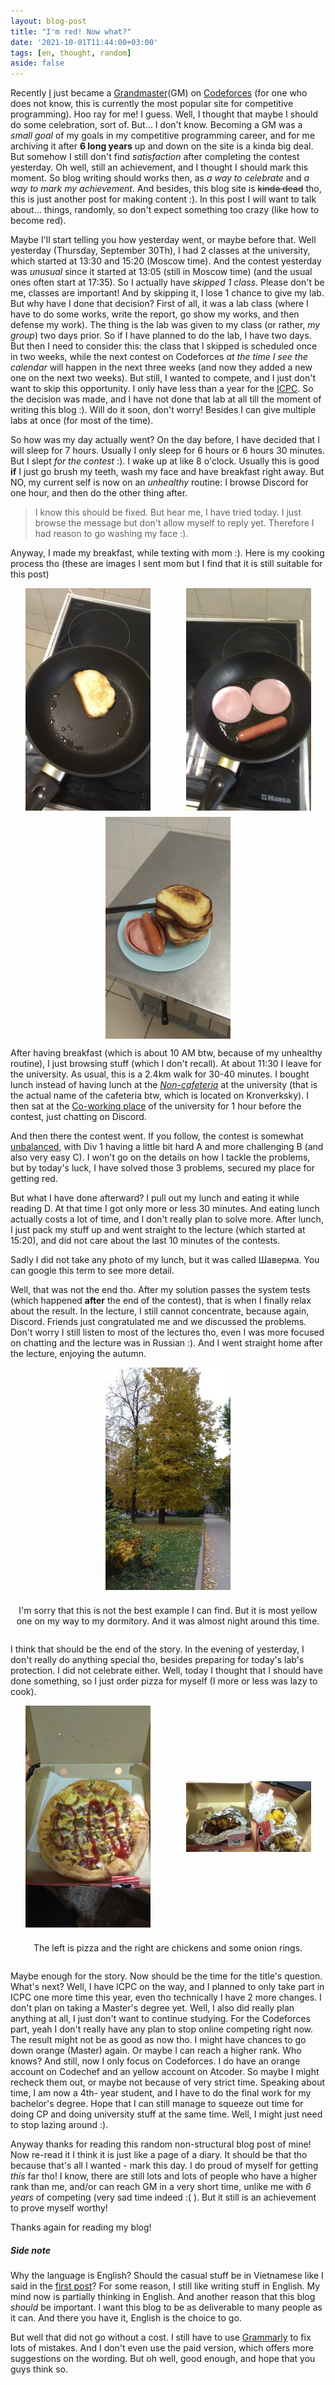 ```yaml
---
layout: blog-post
title: "I'm red! Now what?"
date: '2021-10-01T11:44:00+03:00'
tags: [en, thought, random]
aside: false
---
```


<style scope>
.image-container {
    width: 100%;
    display: flex;
    flex-flow: row wrap;
    justify-content: space-around;
    gap: 10px;
    text-align: center;
    align-items: center;
}
</style>

Recently [I][darkkcyan profile] just became a [Grandmaster][Codeforces rating
interpretation](GM) on [Codeforces] (for one who does not know, this is
currently the most popular site for competitive programming). Hoo ray for me! I
guess. Well, I thought that maybe I should do some celebration, sort of. But...
I don't know. Becoming a GM was a _small goal_ of my goals in my competitive
programming career, and for me archiving it after **6 long years** up and down
on the site is a kinda big deal. But somehow I still don't find _satisfaction_
after completing the contest yesterday. Oh well, still an achievement, and I
thought I should mark this moment. So blog writing should works then, as _a way
to celebrate_ and _a way to mark my achievement_. And besides, this blog site is
~~kinda dead~~ tho, this is just another post for making content :). In this
post I will want to talk about... things, randomly, so don't expect something
too crazy (like how to become red).

<!-- more -->

Maybe I'll start telling you how yesterday went, or maybe before that. Well
yesterday (Thursday, September 30Th), I had 2 classes at the university, which
started at 13:30 and 15:20 (Moscow time). And the contest yesterday was
_unusual_ since it started at 13:05 (still in Moscow time) (and the usual ones
often start at 17:35). So I actually have _skipped 1 class_. Please don't be me,
classes are important! And by skipping it, I lose 1 chance to give my lab.  But
why have I done that decision? First of all, it was a lab class (where I have to
do some works, write the report, go show my works, and then defense my work).
The thing is the lab was given to my class (or rather, _my group_) two days
prior.  So if I have planned to do the lab, I have two days. But then I need to
consider this: the class that I skipped is scheduled once in two weeks, while
the next contest on Codeforces _at the time I see the calendar_ will happen in
the next three weeks (and now they added a new one on the next two weeks). But
still, I wanted to compete, and I just don't want to skip this opportunity. I
only have less than a year for the [ICPC]. So the decision was made, and I have
not done that lab at all till the moment of writing this blog :).  Will do it
soon, don't worry! Besides I can give multiple labs at once (for most of the
time).

So how was my day actually went? On the day before, I have decided that I will
sleep for 7 hours. Usually I only sleep for 6 hours or 6 hours 30 minutes. But I
slept _for the contest_ :). I wake up at like 8 o'clock. Usually this is good
**if** I just go brush my teeth, wash my face and have breakfast right away. But
NO, my current self is now on an _unhealthy_ routine: I browse Discord for one
hour, and then do the other thing after.

> I know this should be fixed. But hear me, I have tried today. I just browse the
> message but don't allow myself to reply yet. Therefore I had reason to go
> washing my face :).

Anyway, I made my breakfast, while texting with mom :). Here is my cooking
process tho (these are images I sent mom but I find that it is still suitable
for this post)

<div class="image-container">
<img alt="breakfast preparation 1" src="/assets/2021-10-01-im-red-now-what/breakfast-1.jpg" width=200 />
<img alt="breakfast preparation 2" src="/assets/2021-10-01-im-red-now-what/breakfast-2.jpg" width=200 />
<img alt="the breakfast" src="/assets/2021-10-01-im-red-now-what/breakfast-3.jpg" width=200 />
</div>

After having breakfast (which is about 10 AM btw, because of my unhealthy
routine), I just browsing stuff (which I don't recall). At about 11:30 I
leave for the university. As usual, this is a 2.4km walk for 30-40 minutes. I
bought lunch instead of having lunch at the [_Non-cafeteria_][ITMO cafeteria] at
the university (that is the actual name of the cafeteria btw, which is located
on Kronverksky). I then sat at the [Co-working place][ITMO co-working] of the
university for 1 hour before the contest, just chatting on Discord.

And then there the contest went. If you follow, the contest is somewhat
[unbalanced][Codeforces round #745 downvotes], with Div 1 having a little bit
hard A and more challenging B (and also very easy C). I won't go on the details
on how I tackle the problems, but by today's luck, I have solved those 3 problems,
secured my place for getting red.

But what I have done afterward? I pull out my lunch and eating it while reading
D. At that time I got only more or less 30 minutes. And eating lunch actually
costs a lot of time, and I don't really plan to solve more. After lunch, I just
pack my stuff up and went straight to the lecture (which started at 15:20),
and did not care about the last 10 minutes of the contests.

Sadly I did not take any photo of my lunch, but it was called Шаверма. You can
google this term to see more detail.

Well, that was not the end tho. After my solution passes the system tests (which
happened **after** the end of the contest), that is when I finally relax about
the result. In the lecture, I still cannot concentrate, because again, Discord.
Friends just congratulated me and we discussed the problems. Don't worry I still
listen to most of the lectures tho, even I was more focused on chatting and the
lecture was in Russian :). And I went straight home after the lecture, enjoying
the autumn.

<div class="image-container">
<img alt="autumn tree" src="/assets/2021-10-01-im-red-now-what/autumn-tree.jpg" width=200 />
<p>
I'm sorry that this is not the best example I can find. But it is most
yellow one on my way to my dormitory. And it was almost night around this
time.
</p>
</div>

I think that should be the end of the story. In the evening of yesterday, I don't
really do anything special tho, besides preparing for today's lab's protection. I
did not celebrate either. Well, today I thought that I should have done something,
so I just order pizza for myself (I more or less was lazy to cook).

<div class="image-container">
<img alt="pizza" src="/assets/2021-10-01-im-red-now-what/pizza.jpg" width=200 />
<img alt="chicken and onion rings" src="/assets/2021-10-01-im-red-now-what/chickens-and-onion-rings.jpg" width=200 />

<p>
The left is pizza and the right are chickens and some onion rings.
</p>
</div>

Maybe enough for the story. Now should be the time for the title's question.
What's next? Well, I have ICPC on the way, and I planned to only take part in
ICPC one more time this year, even tho technically I have 2 more changes. I
don't plan on taking a Master's degree yet. Well, I also did really plan anything
at all, I just don't want to continue studying. For the Codeforces part, yeah I
don't really have any plan to stop online competing right now. The result might
not be as good as now tho. I might have chances to go down orange (Master)
again. Or maybe I can reach a higher rank. Who knows? And still, now I only focus
on Codeforces. I do have an orange account on Codechef and an yellow account on
Atcoder. So maybe I might recheck them out, or maybe not because of very strict
time. Speaking about time, I am now a 4th- year student, and I have to do the
final work for my bachelor's degree. Hope that I can still manage to squeeze out
time for doing CP and doing university stuff at the same time. Well, I might just
need to stop lazing around :).

Anyway thanks for reading this random non-structural blog post of mine! Now
re-read it I think it is just like a page of a diary. It should be that tho
because that's all I wanted - mark this day. I do proud of myself for getting
_this_ far tho! I know, there are still lots and lots of people who have a
higher rank than me, and/or can reach GM in a very short time, unlike me with _6
years_ of competing (very sad time indeed :( ). But it still is an achievement to
prove myself worthy!

Thanks again for reading my blog!


##### Side note
Why the language is English? Should the casual stuff be in Vietnamese like I
said in the [first post](./a-blog-pog.md)? For
some reason, I still like writing stuff in English. My mind now is partially
thinking in English. And another reason that this blog _should_ be important. I
want this blog to be as deliverable to many people as it can. And there you have
it, English is the choice to go.

But well that did not go without a cost. I still have to use [Grammarly] to fix
lots of mistakes. And I don't even use the paid version, which offers more
suggestions on the wording. But oh well, good enough, and hope that you guys think
so.


[darkkcyan profile]: https://codeforces.com/profile/darkkcyan
[Codeforces rating interpretation]: https://codeforces.com/blog/entry/68288
[Codeforces]: https://codeforces.com/
[ICPC]: https://en.wikipedia.org/wiki/International_Collegiate_Programming_Contest
[ITMO cafeteria]: https://student.itmo.ru/en/canteen/
[ITMO co-working]: https://student.itmo.ru/en/coworking/
[Codeforces round #745 downvotes]: https://codeforces.com/blog/entry/95478
[Grammarly]: https://app.grammarly.com/

<!-- vim: tw=80 ai nocin spell -->
